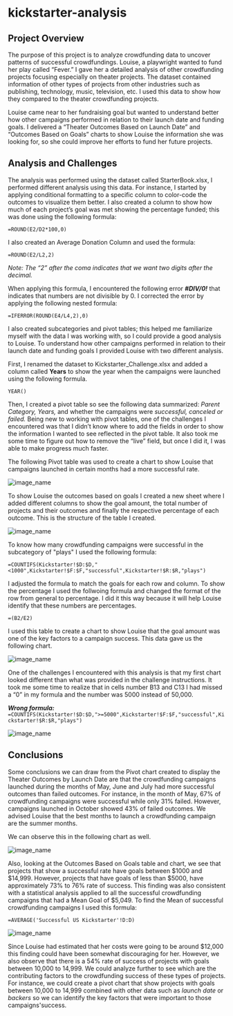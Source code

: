 # kickstarter-analysis
## Project Overview  
The purpose of this project is to analyze crowdfunding data to uncover patterns of successful crowdfundings. Louise, a playwright wanted to fund her play called “Fever.” I gave her a detailed analysis of other crowdfunding projects focusing especially on theater projects. The dataset contained information of other types of projects from other industries such as publishing, technology, music, television, etc. I used this data to show how they compared to the theater crowdfunding projects. 

Louise came near to her fundraising goal but wanted to understand better how other campaigns performed in relation to their launch date and funding goals. I delivered a “Theater Outcomes Based on Launch Date” and “Outcomes Based on Goals” charts to show Louise the information she was looking for, so she could improve her efforts to fund her future projects. 
## Analysis and Challenges
The analysis was performed using the dataset called StarterBook.xlsx, I performed different analysis using this data. For instance, I started by applying conditional formatting to a specific column to color-code the outcomes to visualize them better. I also created a column to show how much of each project’s goal was met showing the percentage funded; this was done using the following formula:

```=ROUND(E2/D2*100,0)```

I also created an Average Donation Column and used the formula:

```=ROUND(E2/L2,2)```

*Note: The “2” after the coma indicates that we want two digits after the decimal.*

When applying this formula, I encountered the following error **_#DIV/0!_** that indicates that numbers are not divisible by 0.  I corrected the error by applying the following nested formula:

```=IFERROR(ROUND(E4/L4,2),0)```

I also created subcategories and pivot tables; this helped me familiarize myself with the data I was working with, so I could provide a good analysis to Louise. To understand how other campaigns performed in relation to their launch date and funding goals I provided Louise with two different analysis. 

First, I renamed the dataset to Kickstarter_Challenge.xlsx and added a column called **Years** to show the year when the campaigns were launched using the following formula.

```YEAR()```

Then, I created a pivot table so see the following data summarized: *Parent Category, Years,* and whether the campaigns were *successful, canceled or failed.* Being new to working with pivot tables, one of the challenges I encountered was that I didn’t know where to add the fields in order to show the information I wanted to see reflected in the pivot table. It also took me some time to figure out how to remove the “live” field, but once I did it, I was able to make progress much faster.

The following Pivot table was used to create a chart to show Louise that campaigns launched in certain months had a more successful rate. 

![image_name](Resources/Pivot_Chart_Theater_Outcomes.png)

To show Louise the outcomes based on goals I created a new sheet where I added different columns to show the goal amount, the total number of projects and their outcomes and finally the respective percentage of each outcome. This is the structure of the table I created. 

![image_name](Resources/Outcome_Based_on_Goals_Table.png)

To know how many crowdfunding campaigns were successful in the subcategory of "plays" I used the following formula: 

```=COUNTIFS(Kickstarter!$D:$D,"<1000",Kickstarter!$F:$F,"successful",Kickstarter!$R:$R,"plays")```

I adjusted the formula to match the goals for each row and column. To show the percentage I used the follwoing formula and changed the format of the row from general to percentage. I did it this way because it will help Louise identify that these numbers are percentages.

```=(B2/E2)```

I used this table to create a chart to show Louise that the goal amount was one of the key factors to a campaign success. This data gave us the following chart. 

![image_name](/Resources/Outcomes_Based_on_Goal.png)

One of the challenges I encountered with this analysis is that my first chart looked different than what was provided in the challenge instructions. It took me some time to realize that in cells number B13 and C13 I had missed a “0” in my formula and the number was 5000 instead of 50,000.

***Wrong formula:***
```=COUNTIFS(Kickstarter!$D:$D,">=5000",Kickstarter!$F:$F,"successful",Kickstarter!$R:$R,"plays")```

![image_name](/Resources/Wrong_Outcomes.png)

## Conclusions

Some conclusions we can draw from the Pivot chart created to display the Theater Outcomes by Launch Date are that the crowdfunding campaigns launched during the months of May, June and July had more successful outcomes than failed outcomes. For instance, in the month of May, 67% of crowdfunding campaigns were successful while only 31% failed. However, campaigns launched in October showed 43% of failed outcomes. We advised Louise that the best months to launch a crowdfunding campaign are the summer months.

We can observe this in the following chart as well. 

![image_name](/Resources/Theater_Outcomes_Based_on_Launch_Date.png)

Also, looking at the Outcomes Based on Goals table and chart, we see that projects that show a successful rate have goals between $1000 and $14,999. However, projects that have goals of less than $5000, have approximately 73% to 76% rate of success.  This finding was also consistent with a statistical analysis applied to all the successful crowdfunding campaigns that had a Mean Goal of $5,049. 
To find the Mean of successful crowdfunding campaigns I used this formula:

```=AVERAGE('Successful US Kickstarter'!D:D)```

![image_name](/Resources/Outcomes_Based_on_Goal.png)

Since Louise had estimated that her costs were going to be around $12,000 this finding could have been somewhat discouraging for her. However, we also observe that there is a 54% rate of success of projects with goals between 10,000 to 14,999. We could analyze further to see which are the contributing factors to the crowdfunding success of these types of projects. For instance, we could create a pivot chart that show projects with goals between 10,000 to 14,999 combined with other data such as *launch date* or *backers* so we can identify the key factors that were important to those campaigns'success. 

